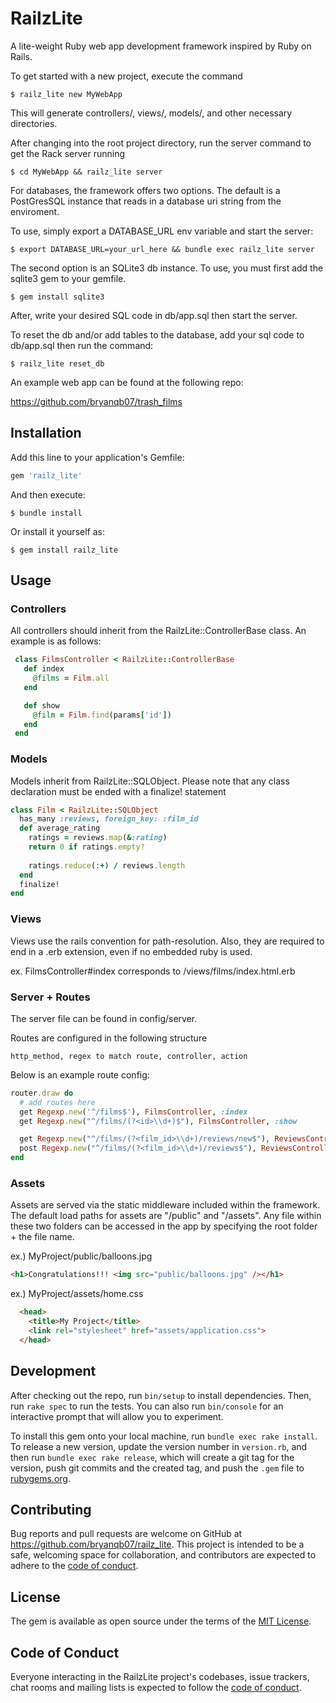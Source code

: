 # RailzLite

A lite-weight Ruby web app development framework inspired by Ruby on Rails.  

To get started with a new project, execute the command

```
$ railz_lite new MyWebApp
```

This will generate controllers/, views/, models/, and other necessary directories.

After changing into the root project directory, run the server command to get the Rack server running

```
$ cd MyWebApp && railz_lite server
```

For databases, the framework offers two options. The default is a PostGresSQL instance that reads in a database uri string from the enviroment.

To use, simply export a DATABASE_URL env variable and start the server:

```
$ export DATABASE_URL=your_url_here && bundle exec railz_lite server
```

The second option is an SQLite3 db instance. To use, you must first add the sqlite3 gem to your gemfile.

```
$ gem install sqlite3 
```

After, write your desired SQL code in db/app.sql then start the server.


To reset the db and/or add tables to the database, add your sql code to db/app.sql then run the command:
```
$ railz_lite reset_db
```

An example web app can be found at the following repo:

https://github.com/bryanqb07/trash_films

## Installation

Add this line to your application's Gemfile:

```ruby
gem 'railz_lite'
```

And then execute:

    $ bundle install

Or install it yourself as:

    $ gem install railz_lite

## Usage

### Controllers

All controllers should inherit from the RailzLite::ControllerBase class. An example is as follows:

```ruby
 class FilmsController < RailzLite::ControllerBase
   def index
     @films = Film.all
   end

   def show
     @film = Film.find(params['id'])
   end
 end
```

### Models

Models inherit from RailzLite::SQLObject. Please note that any class declaration must be ended with a finalize! statement

```ruby
class Film < RailzLite::SQLObject
  has_many :reviews, foreign_key: :film_id
  def average_rating
    ratings = reviews.map(&:rating)
    return 0 if ratings.empty?
    
    ratings.reduce(:+) / reviews.length
  end
  finalize!
end
```

### Views 

Views use the rails convention for path-resolution. Also, they are required to end in a .erb extension, even if no embedded ruby is used.  

ex. FilmsController#index corresponds to /views/films/index.html.erb

### Server + Routes

The server file can be found in config/server. 

Routes are configured in the following structure 

```
http_method, regex to match route, controller, action
```

Below is an example route config:
```ruby
router.draw do
  # add routes here
  get Regexp.new('^/films$'), FilmsController, :index
  get Regexp.new("^/films/(?<id>\\d+)$"), FilmsController, :show

  get Regexp.new("^/films/(?<film_id>\\d+)/reviews/new$"), ReviewsController, :new
  post Regexp.new("^/films/(?<film_id>\\d+)/reviews$"), ReviewsController, :create
end
```

### Assets

Assets are served via the static middleware included within the framework. The default load paths for assets are "/public" and "/assets".
Any file within these two folders can be accessed in the app by specifying the root folder + the file name.

ex.) MyProject/public/balloons.jpg

```html
<h1>Congratulations!!! <img src="public/balloons.jpg" /></h1>
```

ex.) MyProject/assets/home.css

```html
  <head>
    <title>My Project</title>
    <link rel="stylesheet" href="assets/application.css">
  </head>
```

## Development

After checking out the repo, run `bin/setup` to install dependencies. Then, run `rake spec` to run the tests. You can also run `bin/console` for an interactive prompt that will allow you to experiment.

To install this gem onto your local machine, run `bundle exec rake install`. To release a new version, update the version number in `version.rb`, and then run `bundle exec rake release`, which will create a git tag for the version, push git commits and the created tag, and push the `.gem` file to [rubygems.org](https://rubygems.org).

## Contributing

Bug reports and pull requests are welcome on GitHub at https://github.com/bryanqb07/railz_lite. This project is intended to be a safe, welcoming space for collaboration, and contributors are expected to adhere to the [code of conduct](https://github.com/bryanqb07/railz_lite/blob/master/CODE_OF_CONDUCT.md).

## License

The gem is available as open source under the terms of the [MIT License](https://opensource.org/licenses/MIT).

## Code of Conduct

Everyone interacting in the RailzLite project's codebases, issue trackers, chat rooms and mailing lists is expected to follow the [code of conduct](https://github.com/bryanqb07/railz_lite/blob/master/CODE_OF_CONDUCT.md).
